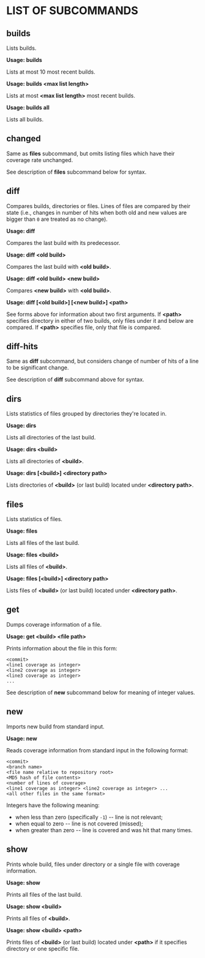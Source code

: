 LIST OF SUBCOMMANDS
===================

builds
------

Lists builds.

**Usage: builds**

Lists at most 10 most recent builds.

**Usage: builds \<max list length\>**

Lists at most **\<max list length\>** most recent builds.

**Usage: builds all**

Lists all builds.

changed
-------

Same as **files** subcommand, but omits listing files which have their coverage
rate unchanged.

See description of **files** subcommand below for syntax.

diff
----

Compares builds, directories or files.  Lines of files are compared by their
state (i.e., changes in number of hits when both old and new values are bigger
than `0` are treated as no change).

**Usage: diff**

Compares the last build with its predecessor.

**Usage: diff \<old build\>**

Compares the last build with **\<old build\>**.

**Usage: diff \<old build\> \<new build\>**

Compares **\<new build\>** with **\<old build\>**.

**Usage: diff [\<old build\>] [\<new build\>] \<path\>**

See forms above for information about two first arguments.  If **\<path\>**
specifies directory in either of two builds, only files under it and below are
compared.  If **\<path\>** specifies file, only that file is compared.

diff-hits
---------

Same as **diff** subcommand, but considers change of number of hits of a line to
be significant change.

See description of **diff** subcommand above for syntax.

dirs
----

Lists statistics of files grouped by directories they're located in.

**Usage: dirs**

Lists all directories of the last build.

**Usage: dirs \<build\>**

Lists all directories of **\<build\>**.

**Usage: dirs [\<build\>] \<directory path\>**

Lists directories of **\<build\>** (or last build) located under
**\<directory path\>**.

files
-----

Lists statistics of files.

**Usage: files**

Lists all files of the last build.

**Usage: files \<build\>**

Lists all files of **\<build\>**.

**Usage: files [\<build\>] \<directory path\>**

Lists files of **\<build\>** (or last build) located under
**\<directory path\>**.

get
---

Dumps coverage information of a file.

**Usage: get \<build\> \<file path\>**

Prints information about the file in this form:
```
<commit>
<line1 coverage as integer>
<line2 coverage as integer>
<line3 coverage as integer>
...
```

See description of **new** subcommand below for meaning of integer values.

new
---

Imports new build from standard input.

**Usage: new**

Reads coverage information from standard input in the following format:
```
<commit>
<branch name>
<file name relative to repository root>
<MD5 hash of file contents>
<number of lines of coverage>
<line1 coverage as integer> <line2 coverage as integer> ...
<all other files in the same format>
```

Integers have the following meaning:

 * when less than zero (specifically `-1`) -- line is not relevant;
 * when equal to zero -- line is not covered (missed);
 * when greater than zero -- line is covered and was hit that many times.

show
----

Prints whole build, files under directory or a single file with coverage
information.

**Usage: show**

Prints all files of the last build.

**Usage: show \<build\>**

Prints all files of **\<build\>**.

**Usage: show \<build\> \<path\>**

Prints files of **\<build\>** (or last build) located under **\<path\>** if it
specifies directory or one specific file.
